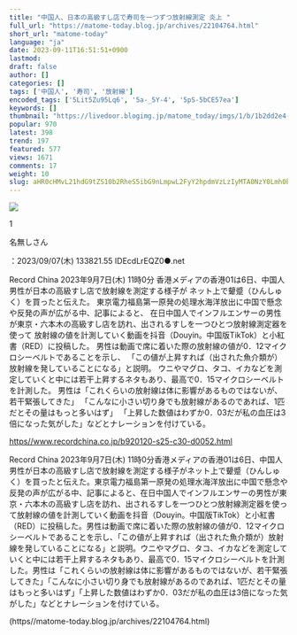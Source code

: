 ```yaml
---
title: "中国人、日本の高級すし店で寿司を一つずつ放射線測定 炎上 "
full_url: "https://matome-today.blog.jp/archives/22104764.html"
short_url: "matome-today"
language: "ja"
date: 2023-09-11T16:51:51+0900
lastmod: 
draft: false
author: []
categories: []
tags: ['中国人', '寿司', '放射線']
encoded_tags: ['5Lit5Zu95Lq6', '5a-_5Y-4', '5pS-5bCE57ea']
keywords: []
thumbnail: "https://livedoor.blogimg.jp/matome_today/imgs/1/b/1b2dd2e4-s.jpg"
popular: 970
latest: 398
trend: 197
featured: 577
views: 1671
comments: 17
weight: 10
slug: aHR0cHMvL21hdG9tZS10b2RheS5ibG9nLmpwL2FyY2hpdmVzLzIyMTA0NzY0Lmh0bWw=
---
```


![](https://livedoor.blogimg.jp/matome_today/imgs/1/b/1b2dd2e4-s.jpg)

<div><p>1 <p>名無しさん</p>：2023/09/07(木) 133821.55 IDEcdLrEQZ0●.net</p> Record China 2023年9月7日(木) 11時0分 香港メディアの香港01は6日、中国人男性が日本の高級すし店で放射線を測定する様子が ネット上で顰蹙（ひんしゅく）を買ったと伝えた。 東京電力福島第一原発の処理水海洋放出に中国で懸念や反発の声が広がる中、記事によると、 在日中国人でインフルエンサーの男性が東京・六本木の高級すし店を訪れ、出されるすしを一つひとつ放射線測定器を使って 放射線の値を計測していく動画を抖音（Douyin。中国版TikTok）と小紅書（RED）に投稿した。 男性は動画で席に着いた際の放射線の値が0．12マイクロシーベルトであることを示し、 「この値が上昇すれば（出された魚介類が）放射線を発していることになる」と説明。 ウニやマグロ、タコ、イカなどを測定していくと中には若干上昇するネタもあり、最高で0．15マイクロシーベルトを計測した。 男性は「これくらいの放射線は体に影響があるものではないが、若干緊張してきた」 「こんなに小さい切り身でも放射線があるのであれば、1匹だとその量はもっと多いはず」 「上昇した数値はわずか0．03だが私の血圧は3倍になった気がした」などとナレーションを付けている。 <p align='center'> </p><a href='https//www.recordchina.co.jp/b920120-s25-c30-d0052.html' target='_blank' title=''>https//www.recordchina.co.jp/b920120-s25-c30-d0052.html </a><p>Record China 2023年9月7日(木) 11時0分香港メディアの香港01は6日、中国人男性が日本の高級すし店で放射線を測定する様子がネット上で顰蹙（ひんしゅく）を買ったと伝えた。東京電力福島第一原発の処理水海洋放出に中国で懸念や反発の声が広がる中、記事によると、在日中国人でインフルエンサーの男性が東京・六本木の高級すし店を訪れ、出されるすしを一つひとつ放射線測定器を使って放射線の値を計測していく動画を抖音（Douyin。中国版TikTok）と小紅書（RED）に投稿した。男性は動画で席に着いた際の放射線の値が0．12マイクロシーベルトであることを示し、「この値が上昇すれば（出された魚介類が）放射線を発していることになる」と説明。ウニやマグロ、タコ、イカなどを測定していくと中には若干上昇するネタもあり、最高で0．15マイクロシーベルトを計測した。男性は「これくらいの放射線は体に影響があるものではないが、若干緊張してきた」「こんなに小さい切り身でも放射線があるのであれば、1匹だとその量はもっと多いはず」「上昇した数値はわずか0．03だが私の血圧は3倍になった気がした」などとナレーションを付けている。</p></div>

(https//matome-today.blog.jp/archives/22104764.html)
